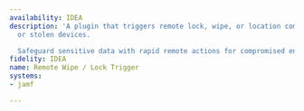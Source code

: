 ```yaml
---
availability: IDEA
description: 'A plugin that triggers remote lock, wipe, or location commands on lost
  or stolen devices.

  Safeguard sensitive data with rapid remote actions for compromised endpoints.'
fidelity: IDEA
name: Remote Wipe / Lock Trigger
systems:
- jamf

---
```

